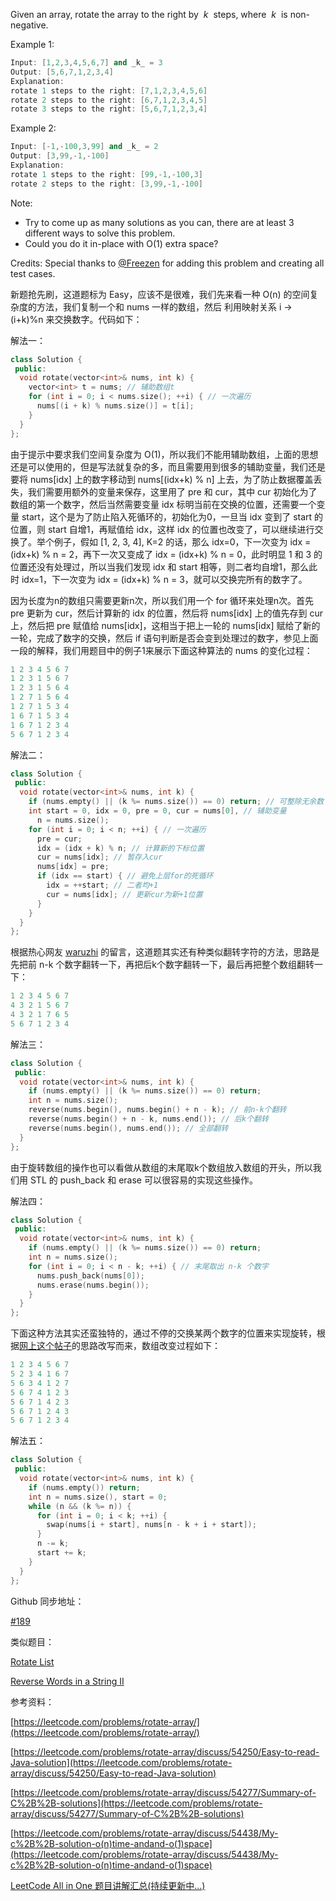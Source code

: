 Given an array, rotate the array to the right by  _k_  steps, where  _k_  is non-negative.

Example 1:

```cpp
Input: [1,2,3,4,5,6,7] and _k_ = 3
Output: [5,6,7,1,2,3,4]
Explanation:
rotate 1 steps to the right: [7,1,2,3,4,5,6]
rotate 2 steps to the right: [6,7,1,2,3,4,5]
rotate 3 steps to the right: [5,6,7,1,2,3,4]
```

Example 2:

```cpp
Input: [-1,-100,3,99] and _k_ = 2
Output: [3,99,-1,-100]
Explanation: 
rotate 1 steps to the right: [99,-1,-100,3]
rotate 2 steps to the right: [3,99,-1,-100]
```

Note:

- Try to come up as many solutions as you can, there are at least 3 different ways to solve this problem.
- Could you do it in-place with O(1) extra space?

Credits: Special thanks to [@Freezen](https://oj.leetcode.com/discuss/user/Freezen) for adding this problem and creating all test cases.

新题抢先刷，这道题标为 Easy，应该不是很难，我们先来看一种 O(n) 的空间复杂度的方法，我们复制一个和 nums 一样的数组，然后 利用映射关系 i -> (i+k)%n 来交换数字。代码如下：

解法一：

```cpp
class Solution {
 public:
  void rotate(vector<int>& nums, int k) {
    vector<int> t = nums; // 辅助数组t
    for (int i = 0; i < nums.size(); ++i) { // 一次遍历
      nums[(i + k) % nums.size()] = t[i];
    }
  }
};
```

由于提示中要求我们空间复杂度为 O(1)，所以我们不能用辅助数组，上面的思想还是可以使用的，但是写法就复杂的多，而且需要用到很多的辅助变量，我们还是要将 nums[idx] 上的数字移动到 nums[(idx+k) % n] 上去，为了防止数据覆盖丢失，我们需要用额外的变量来保存，这里用了 pre 和 cur，其中 cur 初始化为了数组的第一个数字，然后当然需要变量 idx 标明当前在交换的位置，还需要一个变量 start，这个是为了防止陷入死循环的，初始化为0，一旦当 idx 变到了 start 的位置，则 start 自增1，再赋值给 idx，这样 idx 的位置也改变了，可以继续进行交换了。举个例子，假如 [1, 2, 3, 4], K=2 的话，那么 idx=0，下一次变为 idx = (idx+k) % n = 2，再下一次又变成了 idx = (idx+k) % n = 0，此时明显 1 和 3 的位置还没有处理过，所以当我们发现 idx 和 start 相等，则二者均自增1，那么此时 idx=1，下一次变为 idx = (idx+k) % n = 3，就可以交换完所有的数字了。

因为长度为n的数组只需要更新n次，所以我们用一个 for 循环来处理n次。首先 pre 更新为 cur，然后计算新的 idx 的位置，然后将 nums[idx] 上的值先存到 cur 上，然后把 pre 赋值给 nums[idx]，这相当于把上一轮的 nums[idx] 赋给了新的一轮，完成了数字的交换，然后 if 语句判断是否会变到处理过的数字，参见上面一段的解释，我们用题目中的例子1来展示下面这种算法的 nums 的变化过程：

```cpp
1 2 3 4 5 6 7
1 2 3 1 5 6 7
1 2 3 1 5 6 4
1 2 7 1 5 6 4
1 2 7 1 5 3 4
1 6 7 1 5 3 4
1 6 7 1 2 3 4
5 6 7 1 2 3 4
```

解法二：

```cpp
class Solution {
 public:
  void rotate(vector<int>& nums, int k) {
    if (nums.empty() || (k %= nums.size()) == 0) return; // 可整除无余数
    int start = 0, idx = 0, pre = 0, cur = nums[0], // 辅助变量
      n = nums.size();
    for (int i = 0; i < n; ++i) { // 一次遍历
      pre = cur;
      idx = (idx + k) % n; // 计算新的下标位置
      cur = nums[idx]; // 暂存入cur
      nums[idx] = pre;
      if (idx == start) { // 避免上层for的死循环
        idx = ++start; // 二者均+1
        cur = nums[idx]; // 更新cur为新+1位置
      }
    }
  }
};
```

根据热心网友 [waruzhi](https://www.cnblogs.com/grandyang/p/4298711.html#3489589) 的留言，这道题其实还有种类似翻转字符的方法，思路是先把前 n-k 个数字翻转一下，再把后k个数字翻转一下，最后再把整个数组翻转一下：

```cpp
1 2 3 4 5 6 7
4 3 2 1 5 6 7
4 3 2 1 7 6 5
5 6 7 1 2 3 4
```

解法三：

```cpp
class Solution {
 public:
  void rotate(vector<int>& nums, int k) {
    if (nums.empty() || (k %= nums.size()) == 0) return;
    int n = nums.size();
    reverse(nums.begin(), nums.begin() + n - k); // 前n-k个翻转
    reverse(nums.begin() + n - k, nums.end()); // 后k个翻转
    reverse(nums.begin(), nums.end()); // 全部翻转
  }
};
```

由于旋转数组的操作也可以看做从数组的末尾取k个数组放入数组的开头，所以我们用 STL 的 push_back 和 erase 可以很容易的实现这些操作。

解法四：

```cpp
class Solution {
 public:
  void rotate(vector<int>& nums, int k) {
    if (nums.empty() || (k %= nums.size()) == 0) return;
    int n = nums.size();
    for (int i = 0; i < n - k; ++i) { // 末尾取出 n-k 个数字
      nums.push_back(nums[0]);
      nums.erase(nums.begin());
    }
  }
};
```

下面这种方法其实还蛮独特的，通过不停的交换某两个数字的位置来实现旋转，根据[网上这个帖子](https://discuss.leetcode.com/topic/9406/3-lines-of-c-in-one-pass-using-swap)的思路改写而来，数组改变过程如下：

```cpp
1 2 3 4 5 6 7
5 2 3 4 1 6 7
5 6 3 4 1 2 7
5 6 7 4 1 2 3
5 6 7 1 4 2 3
5 6 7 1 2 4 3
5 6 7 1 2 3 4
```

解法五：

```cpp
class Solution {
 public:
  void rotate(vector<int>& nums, int k) {
    if (nums.empty()) return;
    int n = nums.size(), start = 0;   
    while (n && (k %= n)) {
      for (int i = 0; i < k; ++i) {
        swap(nums[i + start], nums[n - k + i + start]);
      }
      n -= k;
      start += k;
    }
  }
};
```

Github 同步地址：

[#189](https://github.com/grandyang/leetcode/issues/189)

类似题目：

[Rotate List](http://www.cnblogs.com/grandyang/p/4355505.html)

[Reverse Words in a String II](http://www.cnblogs.com/grandyang/p/5186294.html)

参考资料：

[https://leetcode.com/problems/rotate-array/](https://leetcode.com/problems/rotate-array/)

[https://leetcode.com/problems/rotate-array/discuss/54250/Easy-to-read-Java-solution](https://leetcode.com/problems/rotate-array/discuss/54250/Easy-to-read-Java-solution)

[https://leetcode.com/problems/rotate-array/discuss/54277/Summary-of-C%2B%2B-solutions](https://leetcode.com/problems/rotate-array/discuss/54277/Summary-of-C%2B%2B-solutions)

[](https://leetcode.com/problems/rotate-array/discuss/54438/My-c%2B%2B-solution-o(n)time-andand-o(1)space)[https://leetcode.com/problems/rotate-array/discuss/54438/My-c%2B%2B-solution-o(n)time-andand-o(1)space](https://leetcode.com/problems/rotate-array/discuss/54438/My-c%2B%2B-solution-o(n)time-andand-o(1)space)

[LeetCode All in One 题目讲解汇总(持续更新中...)](http://www.cnblogs.com/grandyang/p/4606334.html)